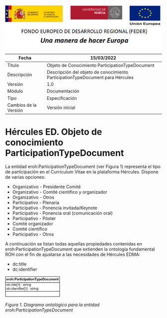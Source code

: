 ![](../../Docs/media/CabeceraDocumentosMD.png)

| Fecha         | 15/03/2022                                                   |
| ------------- | ------------------------------------------------------------ |
|Título|Objeto de Conocimiento ParticipationTypeDocument| 
|Descripción|Descripción del objeto de conocimiento ParticipationTypeDocument para Hércules|
|Versión|1.0|
|Módulo|Documentación|
|Tipo|Especificación|
|Cambios de la Versión|Versión inicial|

# Hércules ED. Objeto de conocimiento ParticipationTypeDocument

La entidad eroh:ParticipationTypeDocument (ver Figura 1) representa el tipo de participación en el Curriculum Vitae en la plataforma Hércules. Dispone de varias opciones:
- Organizativo - Presidente Comité
- Organizativo - Comité científico y organizador
- Organizativo - Otros
- Participativo - Plenaria 
- Participativo - Ponencia invitada/Keynote
- Participativo - Ponencia oral (comunicación oral)
- Participativo - Póster
- Comité organizador
- Comité científico
- Participativo - Otros

A continuación se listan todas aquellas propiedades contenidas en eroh:ParticipationTypeDocument que extienden la ontología fundamental ROH con el fin de ajustarse a las necesidades de Hércules EDMA:

- dc:title
- dc:identifier

![](../../Docs/media/ObjetosDeConocimiento/ParticipationTypeDocument.png)

*Figura 1. Diagrama ontológico para la entidad eroh:ParticipationTypeDocument*
